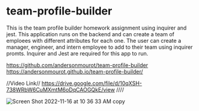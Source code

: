 # team-profile-builder
This is the team profile builder homework assignment using inquirer and jest. This application runs on the backend and can create a team of emploees with different attributes for each one. The user can create a manager, engineer, and intern employee to add to their team using inquirer promts. Inquirer and Jest are required for this app to run.

https://github.com/andersonmourot/team-profile-builder
https://andersonmourot.github.io/team-profile-builder/

//Video Link//
https://drive.google.com/file/d/10qXSH-738WRbW6CuMXmtM6oDqCAOGQkE/view
////


![Screen Shot 2022-11-16 at 10 36 33 AM copy](https://user-images.githubusercontent.com/109611768/202239751-020dc5bb-1db2-45f7-946c-dac27faaa1ee.png)
